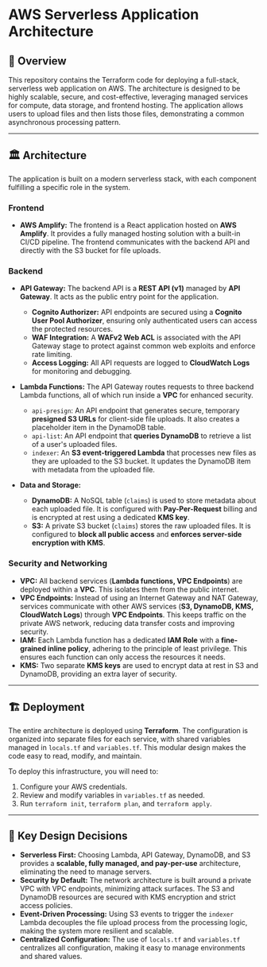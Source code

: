 # AWS Serverless Application Architecture

## 🚀 Overview

This repository contains the Terraform code for deploying a full-stack, serverless web application on AWS. The architecture is designed to be highly scalable, secure, and cost-effective, leveraging managed services for compute, data storage, and frontend hosting. The application allows users to upload files and then lists those files, demonstrating a common asynchronous processing pattern.

***

## 🏛️ Architecture

The application is built on a modern serverless stack, with each component fulfilling a specific role in the system.

### **Frontend**

* **AWS Amplify:** The frontend is a React application hosted on **AWS Amplify**. It provides a fully managed hosting solution with a built-in CI/CD pipeline. The frontend communicates with the backend API and directly with the S3 bucket for file uploads.

### **Backend**

* **API Gateway:** The backend API is a **REST API (v1)** managed by **API Gateway**. It acts as the public entry point for the application.
    * **Cognito Authorizer:** API endpoints are secured using a **Cognito User Pool Authorizer**, ensuring only authenticated users can access the protected resources.
    * **WAF Integration:** A **WAFv2 Web ACL** is associated with the API Gateway stage to protect against common web exploits and enforce rate limiting.
    * **Access Logging:** All API requests are logged to **CloudWatch Logs** for monitoring and debugging.

* **Lambda Functions:** The API Gateway routes requests to three backend Lambda functions, all of which run inside a **VPC** for enhanced security.
    * `api-presign`: An API endpoint that generates secure, temporary **presigned S3 URLs** for client-side file uploads. It also creates a placeholder item in the DynamoDB table.
    * `api-list`: An API endpoint that **queries DynamoDB** to retrieve a list of a user's uploaded files.
    * `indexer`: An **S3 event-triggered Lambda** that processes new files as they are uploaded to the S3 bucket. It updates the DynamoDB item with metadata from the uploaded file.

* **Data and Storage:**
    * **DynamoDB:** A NoSQL table (`claims`) is used to store metadata about each uploaded file. It is configured with **Pay-Per-Request** billing and is encrypted at rest using a dedicated **KMS key**.
    * **S3:** A private S3 bucket (`claims`) stores the raw uploaded files. It is configured to **block all public access** and **enforces server-side encryption with KMS**.

### **Security and Networking**

* **VPC:** All backend services (**Lambda functions, VPC Endpoints**) are deployed within a **VPC**. This isolates them from the public internet.
* **VPC Endpoints:** Instead of using an Internet Gateway and NAT Gateway, services communicate with other AWS services (**S3, DynamoDB, KMS, CloudWatch Logs**) through **VPC Endpoints**. This keeps traffic on the private AWS network, reducing data transfer costs and improving security.
* **IAM:** Each Lambda function has a dedicated **IAM Role** with a **fine-grained inline policy**, adhering to the principle of least privilege. This ensures each function can only access the resources it needs.
* **KMS:** Two separate **KMS keys** are used to encrypt data at rest in S3 and DynamoDB, providing an extra layer of security.

***

## 🏗️ Deployment

The entire architecture is deployed using **Terraform**. The configuration is organized into separate files for each service, with shared variables managed in `locals.tf` and `variables.tf`. This modular design makes the code easy to read, modify, and maintain.

To deploy this infrastructure, you will need to:

1.  Configure your AWS credentials.
2.  Review and modify variables in `variables.tf` as needed.
3.  Run `terraform init`, `terraform plan`, and `terraform apply`.

***

## 🤝 Key Design Decisions

* **Serverless First:** Choosing Lambda, API Gateway, DynamoDB, and S3 provides a **scalable, fully managed, and pay-per-use** architecture, eliminating the need to manage servers.
* **Security by Default:** The network architecture is built around a private VPC with VPC endpoints, minimizing attack surfaces. The S3 and DynamoDB resources are secured with KMS encryption and strict access policies.
* **Event-Driven Processing:** Using S3 events to trigger the `indexer` Lambda decouples the file upload process from the processing logic, making the system more resilient and scalable.
* **Centralized Configuration:** The use of `locals.tf` and `variables.tf` centralizes all configuration, making it easy to manage environments and shared values.